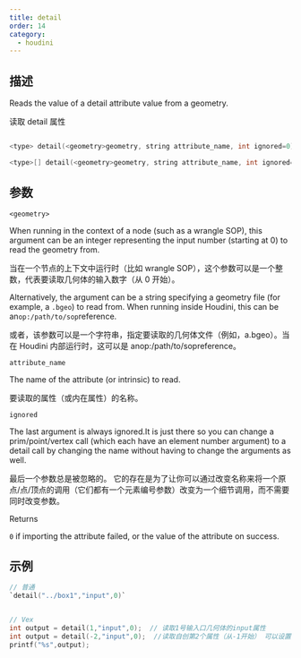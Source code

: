 ```yaml
---
title: detail
order: 14
category:
  - houdini
---
```

    
## 描述

Reads the value of a detail attribute value from a geometry.

读取 detail 属性

```c

<type> detail(<geometry>geometry, string attribute_name, int ignored=0)

<type>[] detail(<geometry>geometry, string attribute_name, int ignored=0)
```

## 参数

`<geometry>`

When running in the context of a node (such as a wrangle SOP), this argument
can be an integer representing the input number (starting at 0) to read the
geometry from.

当在一个节点的上下文中运行时（比如 wrangle SOP），这个参数可以是一个整数，代表要读取几何体的输入数字（从 0 开始）。

Alternatively, the argument can be a string specifying a geometry file (for
example, a `.bgeo`) to read from. When running inside Houdini, this can be an`op:/path/to/sop`reference.

或者，该参数可以是一个字符串，指定要读取的几何体文件（例如，a.bgeo）。当在 Houdini 内部运行时，这可以是 anop:/path/to/sopreference。

`attribute_name`

The name of the attribute (or intrinsic) to read.

要读取的属性（或内在属性）的名称。

`ignored`

The last argument is always ignored.It is just there so you can change a
prim/point/vertex call (which each have an element number argument) to a
detail call by changing the name without having to change the arguments as
well.

最后一个参数总是被忽略的。
它的存在是为了让你可以通过改变名称来将一个原点/点/顶点的调用（它们都有一个元素编号参数）改变为一个细节调用，而不需要同时改变参数。

Returns

`0` if importing the attribute failed, or the value of the attribute on
success.

## 示例

```c
// 普通
`detail("../box1","input",0)`


// Vex
int output = detail(1,"input",0);  // 读取1号输入口几何体的input属性
int output = detail(-2,"input",0);  //读取自创第2个属性（从-1开始） 可以设置-add spare input
printf("%s",output);
```
